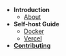 - **Introduction**
  - [About](/)
- **Self-host Guide**
  - [Docker](/self-host/docker.md)
  - [Vercel](/self-host/vercel.md)
- [**Contributing**](/contributing.md)